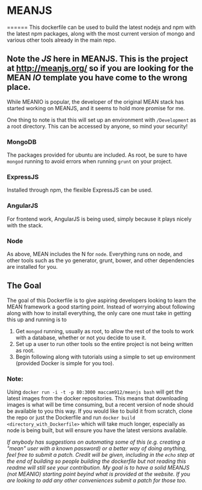 # MEANJS
======
This dockerfile can be used to build the latest nodejs and npm with the latest npm packages, along with the most current version of mongo and various other tools already in the main repo.

## Note the _JS_ here in MEANJS. This is the project at http://meanjs.org/ so if you are looking for the MEAN _IO_ template you have come to the wrong place.

While MEANIO is popular, the developer of the original MEAN stack has started working on MEANJS, and it seems to hold more promise for me.

One thing to note is that this will set up an environment with `/Development` as a root directory. This can be accessed by anyone, so mind your security!

### MongoDB
The packages provided for ubuntu are included. As root, be sure to have `mongod` running to avoid errors when running `grunt` on your project.

### ExpressJS
Installed through npm, the flexible ExpressJS can be used.

### AngularJS
For frontend work, AngularJS is being used, simply because it plays nicely with the stack.

### Node
As above, MEAN includes the N for `node`. Everything runs on node, and other tools such as the yo generator, grunt, bower, and other dependencies are installed for you.

## The Goal
The goal of this Dockerfile is to give aspiring developers looking to learn the MEAN framework a good starting point. Instead of worrying about following along with how to install everything, the only care one must take in getting this up and running is to

1. Get `mongod` running, usually as root, to allow the rest of the tools to work with a database, whether or not you decide to use it.
2. Set up a user to run other tools so the entire project is not being written as root.
3. Begin following along with tutorials using a simple to set up environment (provided Docker is simple for you too).

### Note:
Using `docker run -i -t -p 80:3000 maccam912/meanjs bash` will get the latest images from the docker repositories. This means that downloading images is what will be time consuming, but a recent version of node should be available to you this way. If you would like to build it from scratch, clone the repo or just the Dockerfile and run `docker build <directory_with_Dockerfile>` which will take much longer, especially as node is being built, but will ensure you have the latest versions available.

_If anybody has suggestions on automating some of this (e.g. creating a "mean" user with a known password) or a better way of doing anything, feel free to submit a patch. Credit will be given, including in the `echo` step at the end of building so people building the dockerfile but not reading this readme will still see your contribution. My goal is to have a solid MEANJS (not MEANIO) starting point beyind what is provided at the website. If you are looking to add any other conveniences submit a patch for those too._
